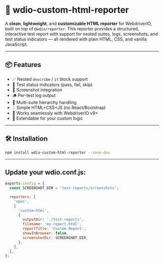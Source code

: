 # 🧾 wdio-custom-html-reporter

A **clean**, **lightweight**, and **customizable HTML reporter** for WebdriverIO, built on top of `@wdio/reporter`. This reporter provides a structured, interactive test report with support for nested suites, logs, screenshots, and test status indicators — all rendered with plain HTML, CSS, and vanilla JavaScript.

---

## 📦 Features

- ✅ Nested `describe` / `it` block support
- 🧪 Test status indicators (pass, fail, skip)
- 📸 Screenshot integration
- 🪵 Per-test log output
- 📂 Multi-suite hierarchy handling
- 💡 Simple HTML+CSS+JS (no React/Bootstrap)
- 💼 Works seamlessly with WebdriverIO v9+
- 🧩 Extendable for your custom logic

---

## 🛠️ Installation

```bash
npm install wdio-custom-html-reporter --save-dev

```

---

## Update your wdio.conf.js:

```js
exports.config = {
  const SCREENSHOT_DIR = 'test-reports/screenshots';

  reporters: [
    'spec',
    [
      'custom-html',
      {
        outputDir: './test-reports',
        filename: 'my-report.html',
        reportTitle: 'Custom Report',
        showInBrowser: false,
        screenshotDir: SCREENSHOT_DIR,
      },
    ],
  ],
};

```
